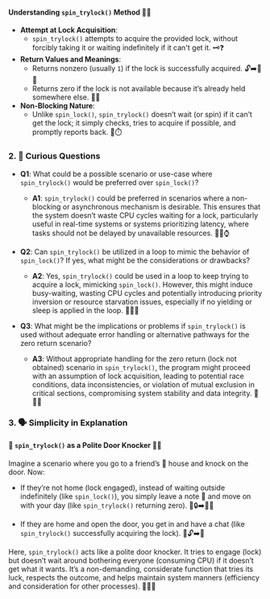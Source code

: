 #### Understanding `spin_trylock()` Method 🔄🔐

- **Attempt at Lock Acquisition**:
  - `spin_trylock()` attempts to acquire the provided lock, without forcibly taking it or waiting indefinitely if it can't get it. 🗝️❓
- **Return Values and Meanings**:
  - Returns nonzero (usually `1`) if the lock is successfully acquired. 🔓➡️🔐✅
  - Returns zero if the lock is not available because it’s already held somewhere else. 🔐❌
- **Non-Blocking Nature**:
  - Unlike `spin_lock()`, `spin_trylock()` doesn’t wait (or spin) if it can’t get the lock; it simply checks, tries to acquire if possible, and promptly reports back. 🚫⏱️

### 2. 🤔 Curious Questions 

- **Q1**: What could be a possible scenario or use-case where `spin_trylock()` would be preferred over `spin_lock()`?
  - **A1**: `spin_trylock()` could be preferred in scenarios where a non-blocking or asynchronous mechanism is desirable. This ensures that the system doesn’t waste CPU cycles waiting for a lock, particularly useful in real-time systems or systems prioritizing latency, where tasks should not be delayed by unavailable resources. 🔄🚫⌚

- **Q2**: Can `spin_trylock()` be utilized in a loop to mimic the behavior of `spin_lock()`? If yes, what might be the considerations or drawbacks?
  - **A2**: Yes, `spin_trylock()` could be used in a loop to keep trying to acquire a lock, mimicking `spin_lock()`. However, this might induce busy-waiting, wasting CPU cycles and potentially introducing priority inversion or resource starvation issues, especially if no yielding or sleep is applied in the loop. 🔄🔄🛑

- **Q3**: What might be the implications or problems if `spin_trylock()` is used without adequate error handling or alternative pathways for the zero return scenario?
  - **A3**: Without appropriate handling for the zero return (lock not obtained) scenario in `spin_trylock()`, the program might proceed with an assumption of lock acquisition, leading to potential race conditions, data inconsistencies, or violation of mutual exclusion in critical sections, compromising system stability and data integrity. 🚦🚫💥

### 3. 🗣️ Simplicity in Explanation 

#### 🔄 `spin_trylock()` as a Polite Door Knocker 🚪🤚

Imagine a scenario where you go to a friend’s 🏡 house and knock on the door. Now:
- If they’re not home (lock engaged), instead of waiting outside indefinitely (like `spin_lock()`), you simply leave a note 📝 and move on with your day (like `spin_trylock()` returning zero). 🚪🔒➡️🚶‍♂️
  
- If they are home and open the door, you get in and have a chat (like `spin_trylock()` successfully acquiring the lock). 🚪🔓➡️👋

Here, `spin_trylock()` acts like a polite door knocker. It tries to engage (lock) but doesn’t wait around bothering everyone (consuming CPU) if it doesn’t get what it wants. It’s a non-demanding, considerate function that tries its luck, respects the outcome, and helps maintain system manners (efficiency and consideration for other processes). 🤖🤝😌